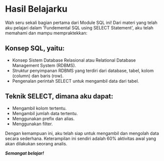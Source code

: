 # Hasil Belajarku
Wah seru sekali bagian pertama dari Module SQL ini! Dari materi yang telah aku pelajari dalam 'Fundemental SQL using SELECT Statement', aku telah memahami dan mampu mempraktekkan:

## Konsep SQL, yaitu:
- Konsep Sistem Database Relasional atau Relational Database Management System (RDBMS).
- Struktur penyimpanan RDBMS yang terdiri dari database, tabel, kolom (column) dan baris (row).
- Pengenalan perintah SELECT untuk mengambil data dari tabel.

## Teknik SELECT, dimana aku dapat:
- Mengambil kolom tertentu.
- Mengambil jumlah data tertentu.
- Menggunakan prefix dan alias.
- Menggunakan filter.

Dengan kemampuan ini, aku telah siap untuk mengambil dan mengolah data secara sederhana. Keterampilan ini sendiri adalah 60% aktivitas awal yang akan dilakukan seorang analis.

***Semangat belajar!***
